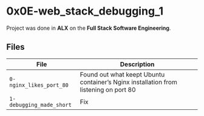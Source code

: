 # 0x0E-web_stack_debugging_1
Project was done in **ALX** on the **Full Stack Software Engineering**.

## Files
| **File** | **Description** |
| -------- | ----------- |
| `0-nginx_likes_port_80` | Found out what keept Ubuntu container’s Nginx installation from listening on port 80 |
| `1-debugging_made_short` | Fix |
